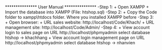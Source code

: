 *************** User Manual ***************
-Step 1: 
    + Open XAMPP
    + Import the database into XAMPP (File: htshop.sql)
-Step 2:
    + Copy the Code folder to xampp\htdocs folder. Where you installed XAMPP before
-Step 3:
    + Open browser:
    + URL sales website: http://localhost/Code/Khach/
    + URL management site: http://localhost/Code/Admin/
-Step 4:
    + View account login to sales page on URL http://localhost/phpmyadmin select database htshop -> khachhang
    + View account login management page on URL http://localhost/phpmyadmin select database htshop -> nhanvien